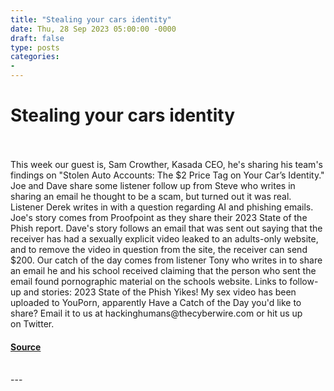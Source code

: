 ```yaml
---
title: "Stealing your cars identity"
date: Thu, 28 Sep 2023 05:00:00 -0000
draft: false
type: posts
categories: 
- 
---
```

# Stealing your cars identity

<br/>

<br/>
This week our guest is, Sam Crowther, Kasada CEO, he's sharing his team's findings on "Stolen Auto Accounts: The $2 Price Tag on Your Car’s Identity." Joe and Dave share some listener follow up from Steve who writes in sharing an email he thought to be a scam, but turned out it was real. Listener Derek writes in with a question regarding AI and phishing emails. Joe's story comes from Proofpoint as they share their 2023 State of the Phish report. Dave's story follows an email that was sent out saying that the receiver has had a sexually explicit video leaked to an adults-only website, and to remove the video in question from the site, the receiver can send $200. Our catch of the day comes from listener Tony who writes in to share an email he and his school received claiming that the person who sent the email found pornographic material on the schools website. Links to follow-up and stories: 2023 State of the Phish Yikes! My sex video has been uploaded to YouPorn, apparently Have a Catch of the Day you'd like to share? Email it to us at hackinghumans@thecyberwire.com or hit us up on Twitter.

#### [Source](https://thecyberwire.com/podcasts/hacking-humans/261/notes)

<br/>
---
